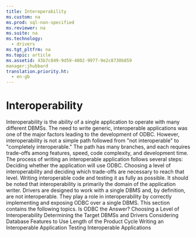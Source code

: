 ```yaml
---
title: Interoperability
ms.custom: na
ms.prod: sql-non-specified
ms.reviewer: na
ms.suite: na
ms.technology: 
  - drivers
ms.tgt_pltfrm: na
ms.topic: article
ms.assetid: 43b7c849-9d59-4002-9977-9e2c8730b859
manager:jhubbard
translation.priority.ht: 
  - en-gb
---
```

# Interoperability
<?xml version="1.0" encoding="utf-8"?>
<developerConceptualDocument xmlns="http://ddue.schemas.microsoft.com/authoring/2003/5" xmlns:xlink="http://www.w3.org/1999/xlink" xmlns:xsi="http://www.w3.org/2001/XMLSchema-instance" xsi:schemaLocation="http://ddue.schemas.microsoft.com/authoring/2003/5 http://dduestorage.blob.core.windows.net/ddueschema/developer.xsd">
  <introduction>
    <para>       <legacyItalic>Interoperability</legacyItalic> is the ability of a single application to operate with many different DBMSs. The need to write generic, interoperable applications was one of the major factors leading to the development of ODBC. However, interoperability is not a simple path followed from "not interoperable" to "completely interoperable." The path has many branches, and each requires trade-offs among features, speed, code complexity, and development time.</para>
    <para>The process of writing an interoperable application follows several steps:  </para>
    <list class="ordered">
      <listItem>
        <para>Deciding whether the application will use ODBC.</para>
      </listItem>
      <listItem>
        <para>Choosing a level of interoperability and deciding which trade-offs are necessary to reach that level.</para>
      </listItem>
      <listItem>
        <para>Writing interoperable code and testing it as fully as possible.</para>
      </listItem>
    </list>
    <para>It should be noted that interoperability is primarily the domain of the application writer. Drivers are designed to work with a single DBMS and, by definition, are not interoperable. They play a role in interoperability by correctly implementing and exposing ODBC over a single DBMS.</para>
    <para>This section contains the following topics.  </para>
    <list class="bullet">
      <listItem>
        <para>             <legacyLink xlink:href="bfa5e6ee-5979-42a9-be6f-a84d1ee7a54c">Is ODBC the Answer?</legacyLink>           </para>
      </listItem>
      <listItem>
        <para>             <legacyLink xlink:href="1f915832-a7c1-41cd-8c4f-bf6d976951b0">Choosing a Level of Interoperability</legacyLink>           </para>
      </listItem>
      <listItem>
        <para>             <legacyLink xlink:href="23bee0f6-e12a-4598-b34e-df11a8086829">Determining the Target DBMSs and Drivers</legacyLink>           </para>
      </listItem>
      <listItem>
        <para>             <legacyLink xlink:href="59760114-508e-46c5-81d2-8f2498c0d778">Considering Database Features to Use</legacyLink>           </para>
      </listItem>
      <listItem>
        <para>             <legacyLink xlink:href="4d08d886-6d8b-40fd-8544-13032f4bf6c7">Length of the Product Cycle</legacyLink>           </para>
      </listItem>
      <listItem>
        <para>             <legacyLink xlink:href="8b42b8ae-7862-4b63-a0b3-2a204e0c43a5">Writing an Interoperable Application</legacyLink>           </para>
      </listItem>
      <listItem>
        <para>             <legacyLink xlink:href="489083cb-8430-40be-9ef2-d75b9a2eea88">Testing Interoperable Applications</legacyLink>           </para>
      </listItem>
    </list>
  </introduction>
  <relatedTopics />
</developerConceptualDocument>
